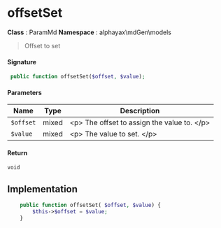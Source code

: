 
# offsetSet

**Class** : ParamMd
**Namespace**  : alphayax\mdGen\models


> Offset to set


#### Signature

```php
 public function offsetSet($offset, $value);
```

#### Parameters

| Name | Type | Description |
|---|---|---|
| `$offset` | mixed | &lt;p&gt; The offset to assign the value to. &lt;/p&gt; |
| `$value` | mixed | &lt;p&gt; The value to set. &lt;/p&gt; |

#### Return

    void 

## Implementation

```php
    public function offsetSet( $offset, $value) {
        $this->$offset = $value;
    }

```
